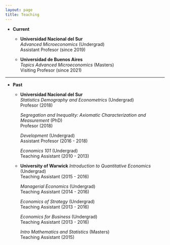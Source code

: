 ```yaml
---
layout: page
title: Teaching
---
```


- **Current**
  - **Universidad Nacional del Sur**  
  _Advanced Microeconomics_ (Undergrad)  
  Assistant Profesor (since 2019)
  
  - **Universidad de Buenos Aires**  
  _Topics Advanced Microeconomics_ (Masters)  
  Visiting Profesor (since 2021)
  
***

- **Past**
  - **Universidad Nacional del Sur**  
    _Statistics Demography and Econometrics_ (Undergrad)  
    Profesor (2018)
    
    _Segregation and Inequality: Axiomatic Characterization and Measurement_ (PhD)  
    Profesor (2018)

    _Development_ (Undergrad)  
    Assistant Profesor (2016 - 2018)
  
    _Economics 101_ (Undergrad)  
    Teaching Assistant (2010 - 2013)
    
  - **University of Warwick**
    _Introduction to Quantitative Economics_ (Undergrad)  
    Teaching Assistant (2015 - 2016)
    
    _Managerial Economics_ (Undergrad)  
    Teaching Assistant (2014 - 2016)
    
    _Economics of Strategy_ (Undergrad)  
    Teaching Assistant (2013 - 2016)
    
    _Economics for Business_ (Undergrad)  
    Teaching Assistant (2013 - 2016)
    
    _Intro Mathematics and Statistics_ (Masters)  
    Teaching Assistant (2015)

